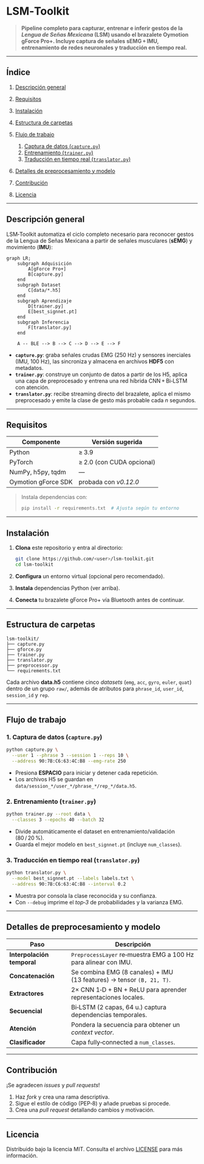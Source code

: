 # LSM‑Toolkit

> **Pipeline completo para capturar, entrenar e inferir gestos de la *Lengua de Señas Mexicana* (LSM) usando el brazalete **Oymotion gForce Pro+**. Incluye captura de señales **sEMG + IMU**, entrenamiento de redes neuronales y traducción en tiempo real.**

---

## Índice

1. [Descripción general](#descripción-general)
2. [Requisitos](#requisitos)
3. [Instalación](#instalación)
4. [Estructura de carpetas](#estructura-de-carpetas)
5. [Flujo de trabajo](#flujo-de-trabajo)

   1. [Captura de datos (`capture.py`)](#1-captura-de-datos-capturepy)
   2. [Entrenamiento (`trainer.py`)](#2-entrenamiento-trainerpy)
   3. [Traducción en tiempo real (`translator.py`)](#3-traducción-en-tiempo-real-translatorpy)
6. [Detalles de preprocesamiento y modelo](#detalles-de-preprocesamiento-y-modelo)
7. [Contribución](#contribución)
8. [Licencia](#licencia)

---

## Descripción general

LSM‑Toolkit automatiza el ciclo completo necesario para reconocer gestos de la Lengua de Señas Mexicana a partir de señales musculares (**sEMG**) y movimiento (**IMU**):

```mermaid
graph LR;
    subgraph Adquisición
        A[gForce Pro+]
        B[capture.py]
    end
    subgraph Dataset
        C[data/*.h5]
    end
    subgraph Aprendizaje
        D[trainer.py]
        E[best_signnet.pt]
    end
    subgraph Inferencia
        F[translator.py]
    end

    A -- BLE --> B --> C --> D --> E --> F
```

* **`capture.py`**: graba señales crudas EMG (250 Hz) y sensores inerciales (IMU, 100 Hz), las sincroniza y almacena en archivos **HDF5** con metadatos.
* **`trainer.py`**: construye un conjunto de datos a partir de los H5, aplica una capa de preprocesado y entrena una red híbrida CNN + Bi‑LSTM con atención.
* **`translator.py`**: recibe streaming directo del brazalete, aplica el mismo preprocesado y emite la clase de gesto más probable cada *n* segundos.

---

## Requisitos

| Componente          | Versión sugerida          |
| ------------------- | ------------------------- |
| Python              | ≥ 3.9                     |
| PyTorch             | ≥ 2.0 (con CUDA opcional) |
| NumPy, h5py, tqdm   | —                         |
| Oymotion gForce SDK | probada con *v0.12.0*     |

> Instala dependencias con:
>
> ```bash
> pip install -r requirements.txt  # Ajusta según tu entorno
> ```

---

## Instalación

1. **Clona** este repositorio y entra al directorio:

   ```bash
   git clone https://github.com/<user>/lsm-toolkit.git
   cd lsm-toolkit
   ```
2. **Configura** un entorno virtual (opcional pero recomendado).
3. **Instala** dependencias Python (ver arriba).
4. **Conecta** tu brazalete gForce Pro+ vía Bluetooth antes de continuar.

---

## Estructura de carpetas

```
lsm-toolkit/
├── capture.py
├── gforce.py
├── trainer.py
├── translator.py
├── preprocessor.py
└── requirements.txt
```

Cada archivo **data.h5** contiene cinco *datasets* (`emg`, `acc`, `gyro`, `euler`, `quat`) dentro de un grupo `raw/`, además de atributos para `phrase_id`, `user_id`, `session_id` y `rep`.

---

## Flujo de trabajo

### 1. Captura de datos (`capture.py`)

```bash
python capture.py \
  --user 1 --phrase 3 --session 1 --reps 10 \
  --address 90:7B:C6:63:4C:B8 --emg-rate 250
```

* Presiona **ESPACIO** para iniciar y detener cada repetición.
* Los archivos H5 se guardan en `data/session_*/user_*/phrase_*/rep_*/data.h5`.

### 2. Entrenamiento (`trainer.py`)

```bash
python trainer.py --root data \
  --classes 3 --epochs 40 --batch 32
```

* Divide automáticamente el dataset en entrenamiento/validación (80 / 20 %).
* Guarda el mejor modelo en `best_signnet.pt` (incluye `num_classes`).

### 3. Traducción en tiempo real (`translator.py`)

```bash
python translator.py \
  --model best_signnet.pt --labels labels.txt \
  --address 90:7B:C6:63:4C:B8 --interval 0.2
```

* Muestra por consola la clase reconocida y su confianza.
* Con `--debug` imprime el *top‑3* de probabilidades y la varianza EMG.

---

## Detalles de preprocesamiento y modelo

| Paso                       | Descripción                                                           |
| -------------------------- | --------------------------------------------------------------------- |
| **Interpolación temporal** | `PreprocessLayer` re‑muestra EMG a 100 Hz para alinear con IMU.       |
| **Concatenación**          | Se combina EMG (8 canales) + IMU (13 features) → tensor `(B, 21, T)`. |
| **Extractores**            | 2× CNN 1‑D + BN + ReLU para aprender representaciones locales.        |
| **Secuencial**             | Bi‑LSTM (2 capas, 64 u.) captura dependencias temporales.             |
| **Atención**               | Pondera la secuencia para obtener un *context vector*.                |
| **Clasificador**           | Capa fully‑connected a `num_classes`.                                 |

---

## Contribución

¡Se agradecen *issues* y *pull requests*!

1. Haz *fork* y crea una rama descriptiva.
2. Sigue el estilo de código (PEP‑8) y añade pruebas si procede.
3. Crea una *pull request* detallando cambios y motivación.

---

## Licencia

Distribuido bajo la licencia MIT. Consulta el archivo [LICENSE](LICENSE) para más información.
